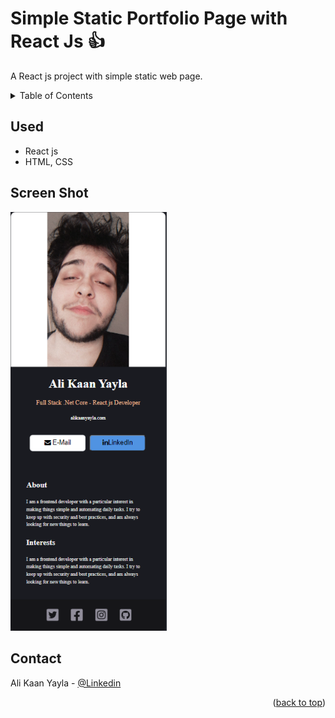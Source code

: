 <a name="readme-top"></a>
# Simple Static Portfolio Page with React Js :+1:

A React js project with simple static web page.


<!-- TABLE OF CONTENTS -->
<details>
  <summary>Table of Contents</summary>
  <ol>
    <li>
      <a href="#used">Used</a>
    </li>
    <li>
      <a href="#screen-shot">Screen Shot</a>
    </li>
    <li>
      <a href="#Contact">Contact</a>
    </li>
  </ol>
</details>

## Used

- React js 
- HTML, CSS

## Screen Shot

<img width="250" alt="image" src="https://raw.githubusercontent.com/dostundegil/portfolio/master/screenshot.png">



## Contact

Ali Kaan Yayla - [@Linkedin](https://www.linkedin.com/in/ali-kaan-yayla/) 

<p align="right">(<a href="#readme-top">back to top</a>)</p>





